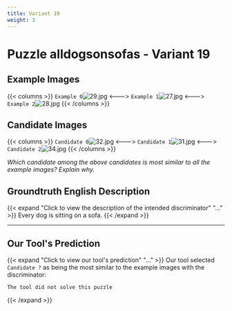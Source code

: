 ```yaml
---
title: Variant 19
weight: 3
---
```


# Puzzle alldogsonsofas - Variant 19

## Example Images
{{< columns >}}
`Example 0`![29.jpg](/natscene_data/images/29.jpg)
<--->
`Example 1`![27.jpg](/natscene_data/images/27.jpg)
<--->
`Example 2`![28.jpg](/natscene_data/images/28.jpg)
{{< /columns >}}

## Candidate Images
{{< columns >}}
`Candidate 0`![32.jpg](/natscene_data/images/32.jpg)
<--->
`Candidate 1`![31.jpg](/natscene_data/images/31.jpg)
<--->
`Candidate 2`![34.jpg](/natscene_data/images/34.jpg)
{{< /columns >}}

*Which candidate among the above candidates is most similar to all the example images? Explain why.*

## Groundtruth English Description

{{< expand "Click to view the description of the intended discriminator" "..." >}}
Every dog is sitting on a sofa.
{{< /expand >}}

---



## Our Tool's Prediction

{{< expand "Click to view our tool's prediction" "..." >}}
Our tool selected `Candidate ?` as being the most similar to the example images with the discriminator:
```plaintext
The tool did not solve this puzzle
```
{{< /expand >}}
